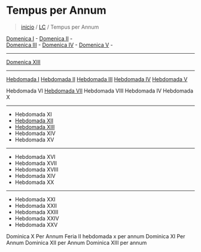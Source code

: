 # Tempus per Annum

> [inicio](../README.md) / [LC](../LC.md) / Tempus per Annum

[Domenica I](./annum/LD01.md) - 
[Domenica II](./annum/LD02.md) -  
[Domenica III](./annum/LD03.md) - 
[Domenica IV](./annum/LD04.md) - 
[Domenica V](./annum/LD05.md) - 

----

[Domenica XIII](./annum/d13.md)

----
[Hebdomada I](./annum/LH01.md)
[Hebdomada II](./annum/LH02.md)
[Hebdomada III](./annum/LH03.md)
[Hebdomada IV](./annum/LH04.md)
[Hebdomada V](./annum/LH05.md)  

Hebdomada VI
[Hebdomada VII](./annum/h7f.md)
Hebdomada VIII
Hebdomada IV
Hebdomada X

----

- Hebdomada XI
- [Hebdomada XII](./annum/h12f.md)
- [Hebdomada XIII](./annum/h13f.md)
- Hebdomada XIV
- Hebdomada XV

----

- Hebdomada XVI
- Hebdomada XVII
- Hebdomada XVIII
- Hebdomada XIV
- Hebdomada XX

----

- Hebdomada XXI
- Hebdomada XXII
- Hebdomada XXIII
- Hebdomada XXIV
- Hebdomada XXV



Dominica X Per Annum
Feria II hebdomada x per annum
Dominica XI Per Annum
Dominica XII per Annum
Dominica XIII per annum